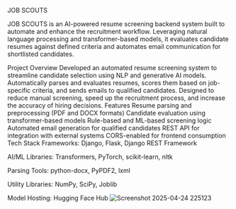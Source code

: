 JOB SCOUTS


JOB SCOUTS is an AI-powered resume screening backend system built to automate and enhance the recruitment workflow. Leveraging natural language processing and transformer-based models, it evaluates candidate resumes against defined criteria and automates email communication for shortlisted candidates.

Project Overview
Developed an automated resume screening system to streamline candidate selection using NLP and generative AI models.
Automatically parses and evaluates resumes, scores them based on job-specific criteria, and sends emails to qualified candidates.
Designed to reduce manual screening, speed up the recruitment process, and increase the accuracy of hiring decisions.
Features
Resume parsing and preprocessing (PDF and DOCX formats)
Candidate evaluation using transformer-based models
Rule-based and ML-based screening logic
Automated email generation for qualified candidates
REST API for integration with external systems
CORS-enabled for frontend consumption
Tech Stack
Frameworks: Django, Flask, Django REST Framework

AI/ML Libraries: Transformers, PyTorch, scikit-learn, nltk

Parsing Tools: python-docx, PyPDF2, lxml

Utility Libraries: NumPy, SciPy, Joblib

Model Hosting: Hugging Face Hub
![Screenshot 2025-04-24 225123](https://github.com/user-attachments/assets/eaf08339-2e49-4cde-85a5-fcdd3e5eba84)
